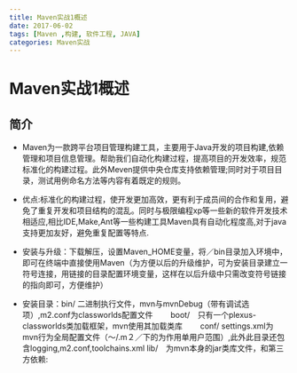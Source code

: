```yaml
---
title: Maven实战1概述
date: 2017-06-02
tags: [Maven ,构建, 软件工程, JAVA]
categories: Maven实战
---
```



# Maven实战1概述
## 简介
* Maven为一款跨平台项目管理构建工具，主要用于Java开发的项目构建,依赖管理和项目信息管理。帮助我们自动化构建过程，提高项目的开发效率，规范标准化的构建过程。此外Meven提供中央仓库支持依赖管理;同时对于项目目录，测试用例命名方法等内容有着既定的规则。
* 优点:标准化的构建过程，使开发更加高效，更有利于成员间的合作和复用，避免了重复开发和项目结构的混乱。同时与极限编程xp等一些新的软件开发技术相适应,相比IDE,Make,Ant等一些构建工具Maven具有自动化程度高,对于java支持更加友好，避免重复配置等特点.

* 安装与升级：下载解压，设置Maven_HOME变量，将／bin目录加入环境中，即可在终端中直接使用Maven（为方便以后的升级维护，可为安装目录建立一符号连接，用链接的目录配置环境变量，这样在以后升级中只需改变符号链接的指向即可，方便维护）

* 安装目录：bin/ 二进制执行文件，mvn与mvnDebug（带有调试选项）,m2.conf为classworlds配置文件
　　boot/　只有一个plexus-classworlds类加载框架，mvn使用其加载类库
　　conf/  settings.xml为mvn行为全局配置文件（～/.m２／下的为作用单用户范围）,此外此目录还包含logging,m2.conf,toolchains.xml
   lib/　为mvn本身的jar类库文件，和第三方依赖:





















